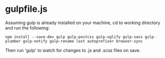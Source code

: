 # gulpfile.js

Assuming gulp is already installed on your machine, cd to working directory and run the following:

<pre>
<code>npm install --save-dev gulp gulp-postcss gulp-uglify gulp-sass gulp-plumber gulp-notify gulp-rename lost autoprefixer browser-sync</code>
</pre>

Then run 'gulp' to watch for changes to .js and .scss files on save.
